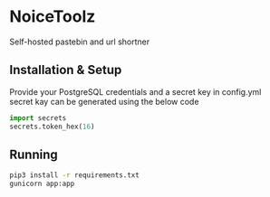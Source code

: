 # NoiceToolz
Self-hosted pastebin and url shortner
## Installation & Setup
Provide your PostgreSQL credentials and a secret key in config.yml<br>
secret kay can be generated using the below code
```python
import secrets
secrets.token_hex(16)
```
## Running
```bash
pip3 install -r requirements.txt
gunicorn app:app
```
